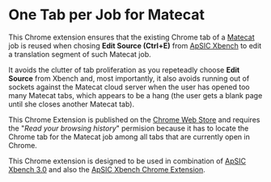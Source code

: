 # One Tab per Job for Matecat
This Chrome extension ensures that the existing Chrome tab of a [Matecat](https://www.matecat.com) job is reused when chosing **Edit Source (Ctrl+E)** from [ApSIC Xbench](http://www.xbench.net) to edit a translation segment of such Matecat job.

It avoids the clutter of tab proliferation as you repeteadly choose **Edit Source** from Xbench and, most importantly, it also avoids running out of sockets against the Matecat cloud server when the user has opened too many Matecat tabs, which appears to be a hang (the user gets a blank page until she closes another Matecat tab).

This Chrome Extension is published on the [Chrome Web Store](https://chrome.google.com/webstore/detail/one-tab-per-job-for-matec/amlgbghdoipfolgicbijclknldenpijf) and requires the "_Read your browsing history_" permision because it has to locate the Chrome tab for the Matecat job among all tabs that are currently open in Chrome.

This Chrome extension is designed to be used in combination of [ApSIC Xbench 3.0](http://www.xbench.net) and also the [ApSIC Xbench Chrome Extension](https://chrome.google.com/webstore/detail/apsic-xbench-extension/hocobnhnpniphphccgaliheohnobbdjo).
